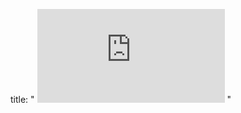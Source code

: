title: " ![PsyPAG](https://github.com/jashera/jashera.github.io/blob/master/_portfolio/portfolio-2.html) "





